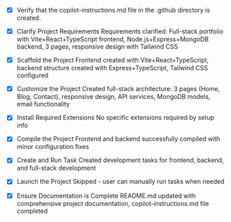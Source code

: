 <!-- Use this file to provide workspace-specific custom instructions to Copilot. For more details, visit https://code.visualstudio.com/docs/copilot/copilot-customization#_use-a-githubcopilotinstructionsmd-file -->
- [x] Verify that the copilot-instructions.md file in the .github directory is created.

- [x] Clarify Project Requirements
	Requirements clarified: Full-stack portfolio with Vite+React+TypeScript frontend, Node.js+Express+MongoDB backend, 3 pages, responsive design with Tailwind CSS

- [x] Scaffold the Project
	Frontend created with Vite+React+TypeScript, backend structure created with Express+TypeScript, Tailwind CSS configured

- [x] Customize the Project
	Created full-stack architecture: 3 pages (Home, Blog, Contact), responsive design, API services, MongoDB models, email functionality

- [x] Install Required Extensions
	No specific extensions required by setup info

- [x] Compile the Project
	Frontend and backend successfully compiled with minor configuration fixes

- [x] Create and Run Task
	Created development tasks for frontend, backend, and full-stack development

- [x] Launch the Project
	Skipped - user can manually run tasks when needed

- [x] Ensure Documentation is Complete
	README.md updated with comprehensive project documentation, copilot-instructions.md file completed
